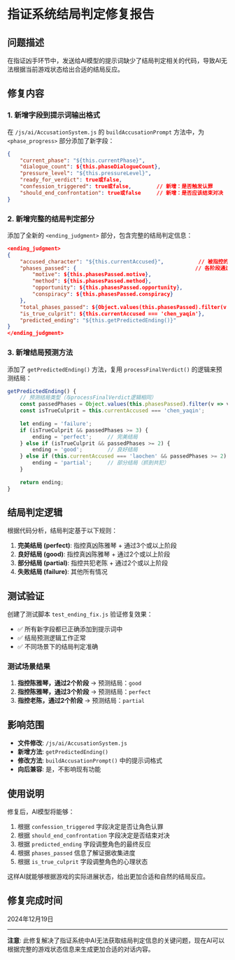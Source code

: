 # 指证系统结局判定修复报告

## 问题描述

在指证凶手环节中，发送给AI模型的提示词缺少了结局判定相关的代码，导致AI无法根据当前游戏状态给出合适的结局反应。

## 修复内容

### 1. 新增字段到提示词输出格式

在 `/js/ai/AccusationSystem.js` 的 `buildAccusationPrompt` 方法中，为 `<phase_progress>` 部分添加了新字段：

```json
{
    "current_phase": "${this.currentPhase}",
    "dialogue_count": ${this.phaseDialogueCount},
    "pressure_level": "${this.pressureLevel}",
    "ready_for_verdict": true或false,
    "confession_triggered": true或false,        // 新增：是否触发认罪
    "should_end_confrontation": true或false     // 新增：是否应该结束对决
}
```

### 2. 新增完整的结局判定部分

添加了全新的 `<ending_judgment>` 部分，包含完整的结局判定信息：

```json
<ending_judgment>
{
    "accused_character": "${this.currentAccused}",           // 被指控的角色
    "phases_passed": {                                      // 各阶段通过情况
        "motive": ${this.phasesPassed.motive},
        "method": ${this.phasesPassed.method},
        "opportunity": ${this.phasesPassed.opportunity},
        "conspiracy": ${this.phasesPassed.conspiracy}
    },
    "total_phases_passed": ${Object.values(this.phasesPassed).filter(v => v).length},  // 总通过阶段数
    "is_true_culprit": ${this.currentAccused === 'chen_yaqin'},                        // 是否指控了真凶
    "predicted_ending": "${this.getPredictedEnding()}"                                 // 预测的结局类型
}
</ending_judgment>
```

### 3. 新增结局预测方法

添加了 `getPredictedEnding()` 方法，复用 `processFinalVerdict()` 的逻辑来预测结局：

```javascript
getPredictedEnding() {
    // 预测结局类型（与processFinalVerdict逻辑相同）
    const passedPhases = Object.values(this.phasesPassed).filter(v => v).length;
    const isTrueCulprit = this.currentAccused === 'chen_yaqin';
    
    let ending = 'failure';
    if (isTrueCulprit && passedPhases >= 3) {
        ending = 'perfect';     // 完美结局
    } else if (isTrueCulprit && passedPhases >= 2) {
        ending = 'good';        // 良好结局
    } else if (this.currentAccused === 'laochen' && passedPhases >= 2) {
        ending = 'partial';     // 部分结局（抓到共犯）
    }
    
    return ending;
}
```

## 结局判定逻辑

根据代码分析，结局判定基于以下规则：

1. **完美结局 (perfect)**: 指控真凶陈雅琴 + 通过3个或以上阶段
2. **良好结局 (good)**: 指控真凶陈雅琴 + 通过2个或以上阶段
3. **部分结局 (partial)**: 指控共犯老陈 + 通过2个或以上阶段
4. **失败结局 (failure)**: 其他所有情况

## 测试验证

创建了测试脚本 `test_ending_fix.js` 验证修复效果：

- ✅ 所有新字段都已正确添加到提示词中
- ✅ 结局预测逻辑工作正常
- ✅ 不同场景下的结局判定准确

### 测试场景结果

1. **指控陈雅琴，通过2个阶段** → 预测结局：`good`
2. **指控陈雅琴，通过3个阶段** → 预测结局：`perfect`
3. **指控老陈，通过2个阶段** → 预测结局：`partial`

## 影响范围

- **文件修改**: `/js/ai/AccusationSystem.js`
- **新增方法**: `getPredictedEnding()`
- **修改方法**: `buildAccusationPrompt()` 中的提示词格式
- **向后兼容**: 是，不影响现有功能

## 使用说明

修复后，AI模型将能够：

1. 根据 `confession_triggered` 字段决定是否让角色认罪
2. 根据 `should_end_confrontation` 字段决定是否结束对决
3. 根据 `predicted_ending` 字段调整角色的最终反应
4. 根据 `phases_passed` 信息了解证据收集进度
5. 根据 `is_true_culprit` 字段调整角色的心理状态

这样AI就能够根据游戏的实际进展状态，给出更加合适和自然的结局反应。

## 修复完成时间

2024年12月19日

---

**注意**: 此修复解决了指证系统中AI无法获取结局判定信息的关键问题，现在AI可以根据完整的游戏状态信息来生成更加合适的对话内容。